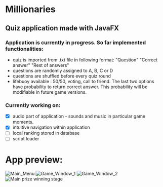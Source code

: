 # Millionaries
## Quiz application made with JavaFX

### Application is currently in progress. So far implemented functionalities:
- quiz is imported from .txt file in following format: 
    "Question"
    "Correct answer"
    "Rest of answers"
- questions are randomly assigned to A, B, C or D
- questions are shuffled before every quiz round
- lifebuoy available : 50/50, voting, call to friend. The last two options have probability to return correct answer. This probability will be modifiable in future game versions.

### Currently working on:
- [x] audio part of application - sounds and music in particular game moments.
- [x] intuitive navigation within application
- [ ] local ranking stored in database
- [ ] script loader

# App preview:
![Main_Menu](https://user-images.githubusercontent.com/79639840/120033574-06b32680-bffc-11eb-80de-fa32e38fd73e.png)
![Game_Window_1](https://user-images.githubusercontent.com/79639840/120033576-07e45380-bffc-11eb-8ad6-64712a5b2189.png)
![Game_Window_2](https://user-images.githubusercontent.com/79639840/120033581-087cea00-bffc-11eb-9ffa-dd7b94b2d365.png)
![Main prize winning stage](https://user-images.githubusercontent.com/79639840/120937197-76b46180-c70c-11eb-8bbe-376979298bf0.png)

